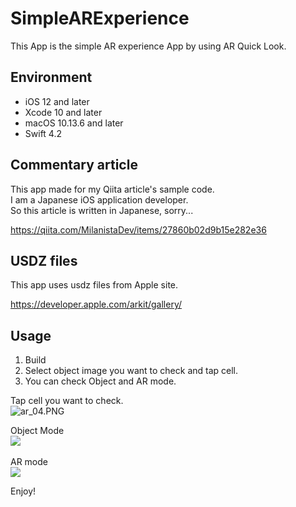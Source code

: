 # SimpleARExperience
This App is the simple AR experience App by using AR Quick Look.

## Environment
* iOS 12 and later
* Xcode 10 and later
* macOS 10.13.6 and later
* Swift 4.2

## Commentary article
This app made for my Qiita article's sample code.  
I am a  Japanese iOS application developer.  
So this article is written in Japanese, sorry...  

https://qiita.com/MilanistaDev/items/27860b02d9b15e282e36

## USDZ files
This app uses usdz files from Apple site.  

https://developer.apple.com/arkit/gallery/

## Usage
1. Build
2. Select object image you want to check and tap cell.
3. You can check Object and AR mode.

Tap cell you want to check.  
![ar_04.PNG](https://qiita-image-store.s3.amazonaws.com/0/88266/3a89a033-aea7-d46c-d453-cca34eff0058.png)

Object Mode  
<a href="https://1.bp.blogspot.com/-PS1MzZio3Rc/W6eUFO-eC5I/AAAAAAAAFRo/5faPqY-K6IgKY18NO0ZItGsFszUm9fQ2QCLcBGAs/s1600/ar_gif_01.gif" imageanchor="1" ><img border="0" src="https://1.bp.blogspot.com/-PS1MzZio3Rc/W6eUFO-eC5I/AAAAAAAAFRo/5faPqY-K6IgKY18NO0ZItGsFszUm9fQ2QCLcBGAs/s1600/ar_gif_01.gif" data-original-width="400" data-original-height="866" /></a>
<BR>
<BR>
AR mode  
<a href="https://1.bp.blogspot.com/-OYwN0PyIPV0/W6eUG8U1FXI/AAAAAAAAFRs/GAQGeYAclnIk-uqPQWdUhvGKDXi4tBr3gCLcBGAs/s1600/ar_gif_03.gif" imageanchor="1" ><img border="0" src="https://1.bp.blogspot.com/-OYwN0PyIPV0/W6eUG8U1FXI/AAAAAAAAFRs/GAQGeYAclnIk-uqPQWdUhvGKDXi4tBr3gCLcBGAs/s1600/ar_gif_03.gif" data-original-width="400" data-original-height="866" /></a>


Enjoy!
